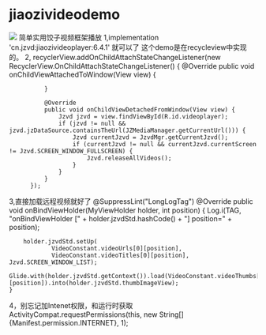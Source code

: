 # jiaozivideodemo
<img  src="https://github.com/lbx2015/jiaozivideodemo/blob/master/app/device20190103161611.gif"/>
简单实用饺子视频框架播放
  1,implementation 'cn.jzvd:jiaozivideoplayer:6.4.1'
  就可以了
  这个demo是在recycleview中实现的。
2,
  recyclerView.addOnChildAttachStateChangeListener(new RecyclerView.OnChildAttachStateChangeListener() {
              @Override
              public void onChildViewAttachedToWindow(View view) {

              }

              @Override
              public void onChildViewDetachedFromWindow(View view) {
                  Jzvd jzvd = view.findViewById(R.id.videoplayer);
                  if (jzvd != null && jzvd.jzDataSource.containsTheUrl(JZMediaManager.getCurrentUrl())) {
                      Jzvd currentJzvd = JzvdMgr.getCurrentJzvd();
                      if (currentJzvd != null && currentJzvd.currentScreen != Jzvd.SCREEN_WINDOW_FULLSCREEN) {
                          Jzvd.releaseAllVideos();
                      }
                  }
              }
          });
 3,直接加载远程视频就好了
    @SuppressLint("LongLogTag")
    @Override
    public void onBindViewHolder(MyViewHolder holder, int position) {
        Log.i(TAG, "onBindViewHolder [" + holder.jzvdStd.hashCode() + "] position=" + position);

        holder.jzvdStd.setUp(
                VideoConstant.videoUrls[0][position],
                VideoConstant.videoTitles[0][position], Jzvd.SCREEN_WINDOW_LIST);
        Glide.with(holder.jzvdStd.getContext()).load(VideoConstant.videoThumbs[0][position]).into(holder.jzvdStd.thumbImageView);
    }
 4，别忘记加Intenet权限，和运行时获取
 ActivityCompat.requestPermissions(this, new String[]{Manifest.permission.INTERNET}, 1);